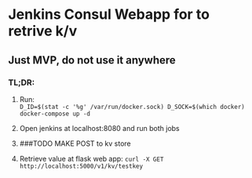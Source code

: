 # Jenkins Consul Webapp for to retrive k/v
## Just MVP, do not use it anywhere
### TL;DR:
1. Run:  
 `D_ID=$(stat -c '%g' /var/run/docker.sock) D_SOCK=$(which docker) docker-compose up -d`  

 2. Open jenkins at localhost:8080 and run both jobs  
 3. ###TODO MAKE POST to kv store
 4. Retrieve value at flask web app:
  `curl -X GET http://localhost:5000/v1/kv/testkey`  